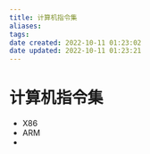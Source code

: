 ```yaml
---
title: 计算机指令集
aliases: 
tags: 
date created: 2022-10-11 01:23:02
date updated: 2022-10-11 01:23:21
---
```


# 计算机指令集

- X86
- ARM
- 